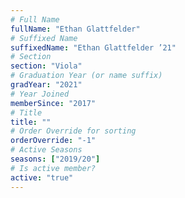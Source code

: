 ```yaml
---
# Full Name
fullName: "Ethan Glattfelder"
# Suffixed Name
suffixedName: "Ethan Glattfelder ’21"
# Section
section: "Viola"
# Graduation Year (or name suffix)
gradYear: "2021"
# Year Joined
memberSince: "2017"
# Title
title: ""
# Order Override for sorting
orderOverride: "-1"
# Active Seasons
seasons: ["2019/20"]
# Is active member?
active: "true"
---
```


